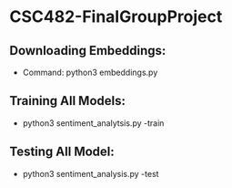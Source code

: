 # CSC482-FinalGroupProject

## Downloading Embeddings: 
- Command: python3 embeddings.py

## Training All Models: 
- python3 sentiment_analytsis.py -train

## Testing All Model: 
- python3 sentiment_analysis.py -test
